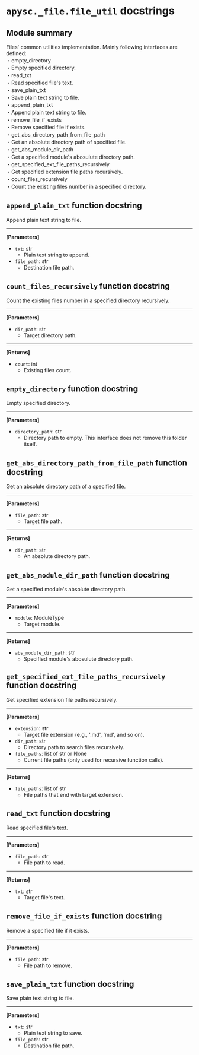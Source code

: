 # `apysc._file.file_util` docstrings

## Module summary

Files' common utilities implementation. Mainly following interfaces are defined: <br>・empty_directory <br> ・Empty specified directory. <br>・read_txt <br> ・Read specified file's text. <br>・save_plain_txt <br> ・Save plain text string to file. <br>・append_plain_txt <br> ・Append plain text string to file. <br>・remove_file_if_exists <br> ・Remove specified file if exists. <br>・get_abs_directory_path_from_file_path <br> ・Get an absolute directory path of specified file. <br>・get_abs_module_dir_path <br> ・Get a specified module's abosulute directory path. <br>・get_specified_ext_file_paths_recursively <br> ・Get specified extension file paths recursively. <br>・count_files_recursively <br> ・Count the existing files number in a specified directory.

## `append_plain_txt` function docstring

Append plain text string to file.<hr>

**[Parameters]**

- `txt`: str
  - Plain text string to append.
- `file_path`: str
  - Destination file path.

## `count_files_recursively` function docstring

Count the existing files number in a specified directory recursively.<hr>

**[Parameters]**

- `dir_path`: str
  - Target directory path.

<hr>

**[Returns]**

- `count`: int
  - Existing files count.

## `empty_directory` function docstring

Empty specified directory.<hr>

**[Parameters]**

- `directory_path`: str
  - Directory path to empty. This interface does not remove this folder itself.

## `get_abs_directory_path_from_file_path` function docstring

Get an absolute directory path of a specified file.<hr>

**[Parameters]**

- `file_path`: str
  - Target file path.

<hr>

**[Returns]**

- `dir_path`: str
  - An absolute directory path.

## `get_abs_module_dir_path` function docstring

Get a specified module's absolute directory path.<hr>

**[Parameters]**

- `module`: ModuleType
  - Target module.

<hr>

**[Returns]**

- `abs_module_dir_path`: str
  - Specified module's abosulute directory path.

## `get_specified_ext_file_paths_recursively` function docstring

Get specified extension file paths recursively.<hr>

**[Parameters]**

- `extension`: str
  - Target file extension (e.g., '.md', 'md', and so on).
- `dir_path`: str
  - Directory path to search files recursively.
- `file_paths`: list of str or None
  - Current file paths (only used for recursive function calls).

<hr>

**[Returns]**

- `file_paths`: list of str
  - File paths that end with target extension.

## `read_txt` function docstring

Read specified file's text.<hr>

**[Parameters]**

- `file_path`: str
  - File path to read.

<hr>

**[Returns]**

- `txt`: str
  - Target file's text.

## `remove_file_if_exists` function docstring

Remove a specified file if it exists.<hr>

**[Parameters]**

- `file_path`: str
  - File path to remove.

## `save_plain_txt` function docstring

Save plain text string to file.<hr>

**[Parameters]**

- `txt`: str
  - Plain text string to save.
- `file_path`: str
  - Destination file path.